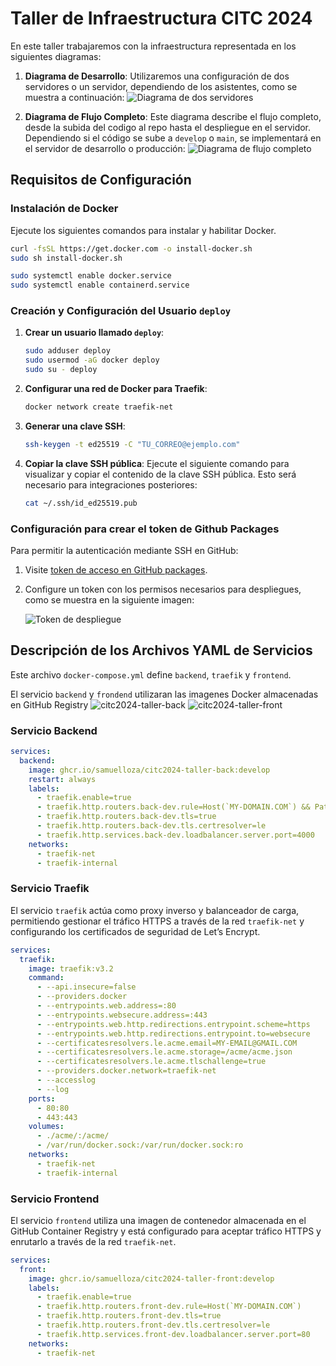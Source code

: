 
# Taller de Infraestructura CITC 2024

En este taller trabajaremos con la infraestructura representada en los siguientes diagramas:

1. **Diagrama de Desarrollo**: Utilizaremos una configuración de dos servidores o un servidor, dependiendo de los asistentes, como se muestra a continuación:
   ![Diagrama de dos servidores](assets/img/infra-2-servers.png)

2. **Diagrama de Flujo Completo**: Este diagrama describe el flujo completo, desde la subida del codigo al repo hasta el despliegue en el servidor. Dependiendo si el código se sube a `develop` o `main`, se implementará en el servidor de desarrollo o producción:
   ![Diagrama de flujo completo](./assets/img/all-flow.png)

## Requisitos de Configuración

### Instalación de Docker
Ejecute los siguientes comandos para instalar y habilitar Docker.

```bash
curl -fsSL https://get.docker.com -o install-docker.sh
sudo sh install-docker.sh

sudo systemctl enable docker.service
sudo systemctl enable containerd.service
```

### Creación y Configuración del Usuario `deploy`
1. **Crear un usuario llamado `deploy`**:
   ```bash
   sudo adduser deploy
   sudo usermod -aG docker deploy
   sudo su - deploy
   ```

2. **Configurar una red de Docker para Traefik**:
   ```bash
   docker network create traefik-net
   ```

3. **Generar una clave SSH**:
   ```bash
   ssh-keygen -t ed25519 -C "TU_CORREO@ejemplo.com"
   ```

4. **Copiar la clave SSH pública**:
   Ejecute el siguiente comando para visualizar y copiar el contenido de la clave SSH pública. Esto será necesario para integraciones posteriores:
   ```bash
   cat ~/.ssh/id_ed25519.pub
   ```

### Configuración para crear el token de Github Packages
Para permitir la autenticación mediante SSH en GitHub:

1. Visite [token de acceso en GitHub packages](https://github.com/settings/tokens/new).
2. Configure un token con los permisos necesarios para despliegues, como se muestra en la siguiente imagen:

   ![Token de despliegue](./assets/img/deploy-packages-token.png)

## Descripción de los Archivos YAML de Servicios

Este archivo `docker-compose.yml` define `backend`, `traefik` y `frontend`.


El servicio `backend` y `frondend` utilizaran las imagenes Docker almacenadas en GitHub Registry
   ![citc2024-taller-back](https://github.com/samuelloza/citc2024-taller-back)
   ![citc2024-taller-front](https://github.com/samuelloza/citc2024-taller-front)

### Servicio Backend
```yaml
services:
  backend:
    image: ghcr.io/samuelloza/citc2024-taller-back:develop
    restart: always
    labels:
      - traefik.enable=true
      - traefik.http.routers.back-dev.rule=Host(`MY-DOMAIN.COM`) && PathPrefix(`/api/v1`)
      - traefik.http.routers.back-dev.tls=true
      - traefik.http.routers.back-dev.tls.certresolver=le
      - traefik.http.services.back-dev.loadbalancer.server.port=4000
    networks:
      - traefik-net
      - traefik-internal
```

### Servicio Traefik

El servicio `traefik` actúa como proxy inverso y balanceador de carga, permitiendo gestionar el tráfico HTTPS a través de la red `traefik-net` y configurando los certificados de seguridad de Let’s Encrypt.

```yaml
services:
  traefik:
    image: traefik:v3.2
    command:
      - --api.insecure=false
      - --providers.docker
      - --entrypoints.web.address=:80
      - --entrypoints.websecure.address=:443
      - --entrypoints.web.http.redirections.entrypoint.scheme=https
      - --entrypoints.web.http.redirections.entrypoint.to=websecure
      - --certificatesresolvers.le.acme.email=MY-EMAIL@GMAIL.COM
      - --certificatesresolvers.le.acme.storage=/acme/acme.json
      - --certificatesresolvers.le.acme.tlschallenge=true
      - --providers.docker.network=traefik-net
      - --accesslog
      - --log
    ports:
      - 80:80
      - 443:443
    volumes:
      - ./acme/:/acme/
      - /var/run/docker.sock:/var/run/docker.sock:ro
    networks:
      - traefik-net
      - traefik-internal
```

### Servicio Frontend

El servicio `frontend` utiliza una imagen de contenedor almacenada en el GitHub Container Registry y está configurado para aceptar tráfico HTTPS y enrutarlo a través de la red `traefik-net`.

```yaml
services:
  front:
    image: ghcr.io/samuelloza/citc2024-taller-front:develop
    labels:
      - traefik.enable=true
      - traefik.http.routers.front-dev.rule=Host(`MY-DOMAIN.COM`)
      - traefik.http.routers.front-dev.tls=true
      - traefik.http.routers.front-dev.tls.certresolver=le
      - traefik.http.services.front-dev.loadbalancer.server.port=80
    networks:
      - traefik-net
```
